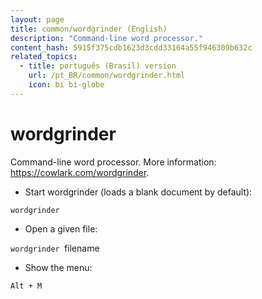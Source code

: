```yaml
---
layout: page
title: common/wordgrinder (English)
description: "Command-line word processor."
content_hash: 5915f375cdb1623d3cdd33164a55f946309b632c
related_topics:
  - title: português (Brasil) version
    url: /pt_BR/common/wordgrinder.html
    icon: bi bi-globe
---
```

# wordgrinder

Command-line word processor.
More information: <https://cowlark.com/wordgrinder>.

- Start wordgrinder (loads a blank document by default):

`wordgrinder`

- Open a given file:

`wordgrinder `<span class="tldr-var badge badge-pill bg-dark-lm bg-white-dm text-white-lm text-dark-dm font-weight-bold">filename</span>

- Show the menu:

`Alt + M`
